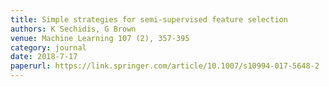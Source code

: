 ```yaml
---
title: Simple strategies for semi-supervised feature selection
authors: K Sechidis, G Brown
venue: Machine Learning 107 (2), 357-395
category: journal
date: 2018-7-17
paperurl: https://link.springer.com/article/10.1007/s10994-017-5648-2
---
```


